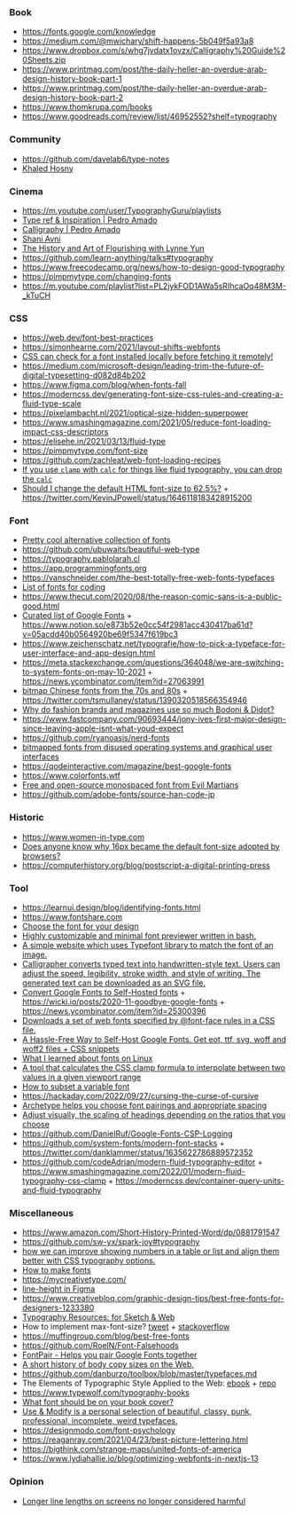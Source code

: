 ### Book

- https://fonts.google.com/knowledge
- https://medium.com/@mwichary/shift-happens-5b049f5a93a8
- https://www.dropbox.com/s/whg7jvdatx1ovzx/Calligraphy%20Guide%20Sheets.zip
- https://www.printmag.com/post/the-daily-heller-an-overdue-arab-design-history-book-part-1
- https://www.printmag.com/post/the-daily-heller-an-overdue-arab-design-history-book-part-2
- https://www.thomkrupa.com/books
- https://www.goodreads.com/review/list/46952552?shelf=typography

### Community

- https://github.com/davelab6/type-notes
- [Khaled Hosny](https://twitter.com/KhaledGhetas)

### Cinema

- https://m.youtube.com/user/TypographyGuru/playlists
- [Type ref & Inspiration | Pedro Amado](https://m.youtube.com/playlist?list=PLEz9y19-UrRajPM9PTV4xZK8h5x6fzeLG)
- [Calligraphy | Pedro Amado](https://m.youtube.com/playlist?list=PLEz9y19-UrRYtG5jiDmlOlsTXnZJ7HKN6)
- [Shani Avni](https://www.shaniavni.com/#comp-jjrbxl0r)
- [The History and Art of Flourishing with Lynne Yun](https://www.crowdcast.io/e/history-of-flourishing)
- https://github.com/learn-anything/talks#typography
- https://www.freecodecamp.org/news/how-to-design-good-typography
- https://pimpmytype.com/changing-fonts
- https://m.youtube.com/playlist?list=PL2jykFOD1AWa5sRIhcaOq48M3M-_kTuCH

### CSS

- https://web.dev/font-best-practices
- https://simonhearne.com/2021/layout-shifts-webfonts
- [CSS can check for a font installed locally before fetching it remotely!](https://twitter.com/argyleink/status/1223026734817087488)
- https://medium.com/microsoft-design/leading-trim-the-future-of-digital-typesetting-d082d84b202
- https://www.figma.com/blog/when-fonts-fall
- https://moderncss.dev/generating-font-size-css-rules-and-creating-a-fluid-type-scale
- https://pixelambacht.nl/2021/optical-size-hidden-superpower
- https://www.smashingmagazine.com/2021/05/reduce-font-loading-impact-css-descriptors
- https://elisehe.in/2021/03/13/fluid-type
- https://pimpmytype.com/font-size
- https://github.com/zachleat/web-font-loading-recipes
- [If you use `clamp` with `calc` for things like fluid typography, you can drop the `calc`](https://twitter.com/stefanjudis/status/1545837995047243779)
- [Should I change the default HTML font-size to 62.5%?](https://fedmentor.dev/posts/rem-html-font-size-hack) + https://twitter.com/KevinJPowell/status/1646118183428915200

### Font

- [Pretty cool alternative collection of fonts](https://typespecimens.io)
- https://github.com/ubuwaits/beautiful-web-type
- https://typography.pablolarah.cl
- https://app.programmingfonts.org
- https://vanschneider.com/the-best-totally-free-web-fonts-typefaces
- [List of fonts for coding](https://github.com/Gaafar/dev-fonts)
- https://www.thecut.com/2020/08/the-reason-comic-sans-is-a-public-good.html
- [Curated list of Google Fonts](https://twitter.com/mackenziechild/status/1332384565835534336) + https://www.notion.so/e873b52e0cc54f2981acc430417ba61d?v=05acdd40b0564920be69f5347f619bc3
- https://www.zeichenschatz.net/typografie/how-to-pick-a-typeface-for-user-interface-and-app-design.html
- https://meta.stackexchange.com/questions/364048/we-are-switching-to-system-fonts-on-may-10-2021 + https://news.ycombinator.com/item?id=27063991
- [bitmap Chinese fonts from the 70s and 80s](https://library.stanford.edu/node/172367) + https://twitter.com/tsmullaney/status/1390320518566354946
- [Why do fashion brands and magazines use so much Bodoni & Didot?](https://ilovetypography.com/2021/07/15/ask-ilt-fashion-fonts)
- https://www.fastcompany.com/90693444/jony-ives-first-major-design-since-leaving-apple-isnt-what-youd-expect
- https://github.com/ryanoasis/nerd-fonts
- [bitmapped fonts from disused operating systems and graphical user interfaces](https://github.com/robhagemans/hoard-of-bitfonts)
- https://qodeinteractive.com/magazine/best-google-fonts
- https://www.colorfonts.wtf
- [Free and open-source monospaced font from Evil Martians](https://github.com/evilmartians/mono)
- https://github.com/adobe-fonts/source-han-code-jp

### Historic

- https://www.women-in-type.com
- [Does anyone know why 16px became the default font-size adopted by browsers?](https://twitter.com/hj_chen/status/1476100972799676417)
- https://computerhistory.org/blog/postscript-a-digital-printing-press

### Tool

- https://learnui.design/blog/identifying-fonts.html
- https://www.fontshare.com
- [Choose the font for your design](https://fontflipper.com)
- [Highly customizable and minimal font previewer written in bash.](https://github.com/sdushantha/fontpreview)
- [A simple website which uses Typefont library to match the font of an image.](https://github.com/dcorvasce/typefont-matcher)
- [Calligrapher converts typed text into handwritten-style text. Users can adjust the speed, legibility, stroke width, and style of writing. The generated text can be downloaded as an SVG file.](https://www.calligrapher.ai)
- [Convert Google Fonts to Self-Hosted fonts](https://wicki.io/google-fonts-converter) + https://wicki.io/posts/2020-11-goodbye-google-fonts + https://news.ycombinator.com/item?id=25300396
- [Downloads a set of web fonts specified by @font-face rules in a CSS file.](https://github.com/mmastrac/webfont-dl)
- [A Hassle-Free Way to Self-Host Google Fonts. Get eot, ttf, svg, woff and woff2 files + CSS snippets](https://github.com/majodev/google-webfonts-helper)
- [What I learned about fonts on Linux](https://blog.ngzhian.com/what-i-learned-about-fonts.html)
- [A tool that calculates the CSS clamp formula to interpolate between two values in a given viewport range](https://github.com/9elements/min-max-calculator)
- [How to subset a variable font](https://clagnut.com/blog/2418)
- https://hackaday.com/2022/09/27/cursing-the-curse-of-cursive
- [Archetype helps you choose font pairings and appropriate spacing](https://archetypeapp.com)
- [Adjust visually, the scaling of headings depending on the ratios that you choose](https://github.com/jeremychurch/type-scale)
- https://github.com/DanielRuf/Google-Fonts-CSP-Logging
- https://github.com/system-fonts/modern-font-stacks + https://twitter.com/danklammer/status/1635622786889572352
- https://github.com/codeAdrian/modern-fluid-typography-editor + https://www.smashingmagazine.com/2022/01/modern-fluid-typography-css-clamp + https://moderncss.dev/container-query-units-and-fluid-typography

### Miscellaneous

- https://www.amazon.com/Short-History-Printed-Word/dp/0881791547
- https://github.com/sw-yx/spark-joy#typography
- [how we can improve showing numbers in a table or list and align them better with CSS typography options.](https://www.robinrendle.com/notes/the-smallest-difference.html)
- [How to make fonts](https://twitter.com/hellonehha/status/1195987851252363264)
- https://mycreativetype.com/
- [line-height in Figma](https://twitter.com/argyleink/status/1206439509719564288)
- https://www.creativebloq.com/graphic-design-tips/best-free-fonts-for-designers-1233380
- [Typography Resources: for Sketch & Web](https://pnowell.com/net-typography)
- How to implement max-font-size? [tweet](https://twitter.com/starsandrobots/status/1199757377286754309) + [stackoverflow](https://stackoverflow.com/questions/40528290/how-to-implement-max-font-size/53146935#53146935)
- https://muffingroup.com/blog/best-free-fonts
- https://github.com/RoelN/Font-Falsehoods
- [FontPair - Helps you pair Google Fonts together](https://fontpair.co)
- [A short history of body copy sizes on the Web.](https://fvsch.com/body-copy-sizes)
- https://github.com/danburzo/toolbox/blob/master/typefaces.md
- The Elements of Typographic Style Applied to the Web: [ebook](http://webtypography.net/toc) + [repo](https://github.com/clagnut/webtypography)
- https://www.typewolf.com/typography-books
- [What font should be on your book cover?](https://twitter.com/PulpLibrarian/status/1222125153066323968)
- [Use & Modify is a personal selection of beautiful, classy, punk, professional, incomplete, weird typefaces.](https://usemodify.com)
- https://designmodo.com/font-psychology
- https://reaganray.com/2021/04/23/best-picture-lettering.html
- https://bigthink.com/strange-maps/united-fonts-of-america
- https://www.lydiahallie.io/blog/optimizing-webfonts-in-nextjs-13

### Opinion

- [Longer line lengths on screens no longer considered harmful](https://designregression.com/article/line-length-revisited-following-the-research)
